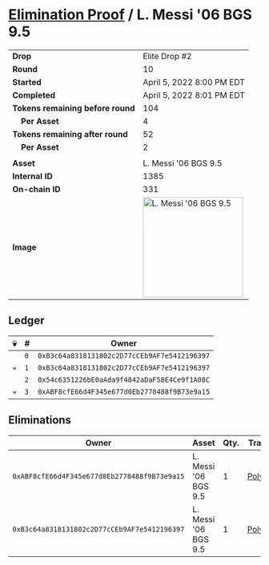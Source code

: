 # [Elimination Proof](./readme.md) / L. Messi &#039;06 BGS 9.5

|||
|---|---|
| **Drop** | Elite Drop #2 |
| **Round** | 10 |
| **Started** | April 5, 2022 8:00 PM EDT |
| **Completed** | April 5, 2022 8:01 PM EDT |
| **Tokens remaining before round** | 104 |
| **&nbsp;&nbsp;&nbsp;&nbsp;Per Asset** | 4 |
| **Tokens remaining after round** | 52 |
| **&nbsp;&nbsp;&nbsp;&nbsp;Per Asset** | 2 |
| | |
| **Asset** | L. Messi &#039;06 BGS 9.5 |
| **Internal ID** | 1385 |
| **On-chain ID** | 331 |
| **Image** | <img src="https://tcdn.blokpax.com/95e5eeed-5efa-4aa2-9cf9-279a5d3cd7f8/13ffb4eb73208cbf58638ff777621ebac1875c32514130e57e28c2a4e6d0634b.png" height="200" alt="L. Messi &#039;06 BGS 9.5" /> |

## Ledger

| 💀 | # | Owner |
| --- | --- | --- |
|  | `0` | `0xB3c64a8318131802c2D77cCEb9AF7e5412196397` |
| 💀 | `1` | `0xB3c64a8318131802c2D77cCEb9AF7e5412196397` |
|  | `2` | `0x54c6351226bE0aAda9f4842aDaF58E4Ce9f1A08C` |
| 💀 | `3` | `0xABF8cfE66d4F345e677d0Eb2778488f9B73e9a15` |


## Eliminations

| Owner | Asset | Qty. | Transaction |
| --- | --- | --- | --- |
| `0xABF8cfE66d4F345e677d0Eb2778488f9B73e9a15` | L. Messi '06 BGS 9.5 | 1 | [Polygonscan](https://polygonscan.com/tx/0x8c6b6d99883689d081d49111db43852d6a10ebfa7a500cd225e327191d7d9f74) |
| `0xB3c64a8318131802c2D77cCEb9AF7e5412196397` | L. Messi '06 BGS 9.5 | 1 | [Polygonscan](https://polygonscan.com/tx/0x09881ec37066196d587292b498ff60b91463d3ae74aad09450376fdc5b9bdfd9) |
